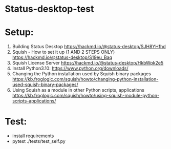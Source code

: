 # Status-desktop-test

# Setup:
1) Building Status Desktop https://hackmd.io/@status-desktop/SJH8YHfhd
2) Squish - How to set it up (1 AND 2 STEPS ONLY) https://hackmd.io/@status-desktop/S19eu_Baq
3) Squish License Server https://hackmd.io/@status-desktop/HkbWpk2e5
4) Install Python3.10: https://www.python.org/downloads/
5) Changing the Python installation used by Squish binary packages https://kb.froglogic.com/squish/howto/changing-python-installation-used-squish-binary-packages/
6) Using Squish as a module in other Python scripts, applications https://kb.froglogic.com/squish/howto/using-squish-module-python-scripts-applications/

# Test:
- install requirements
- pytest ./tests/test_self.py

